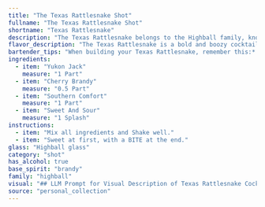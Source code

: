 ```yaml
---
title: "The Texas Rattlesnake Shot"
fullname: "The Texas Rattlesnake Shot"
shortname: "Texas Rattlesnake"
description: "The Texas Rattlesnake belongs to the Highball family, known for their tall, mixed drinks with a base spirit and a mixer. Its origins are likely rooted in the American South, where it gained popularity in the 1970s, reflecting a blend of regional favorites like Southern Comfort and cherry brandy. "
flavor_description: "The Texas Rattlesnake is a bold and boozy cocktail with a sweet and sour punch.  You get a kick from the Yukon Jack, a warm cherry flavor from the brandy, and a touch of Southern Comfort spice. The sweet and sour balances it all out, creating a complex profile that's both refreshing and satisfying.  It's a sweet, potent, and surprising cocktail that's sure to make you say Yeehaw!"
bartender_tips: "When building your Texas Rattlesnake, remember this:* **Layer Carefully:** The key is to slowly pour the liquids, ensuring each layer remains distinct. Start with the heaviest (Yukon Jack), then Cherry Brandy, Southern Comfort, and finally Sweet and Sour. * **Chill Everything:** Pre-chill the glasses for a refreshingly cold experience.  * **Use Good Quality:**  Use top-shelf Southern Comfort for the best flavor.* **Garnish:** A cherry or orange peel adds a touch of elegance. "
ingredients:
  - item: "Yukon Jack"
    measure: "1 Part"
  - item: "Cherry Brandy"
    measure: "0.5 Part"
  - item: "Southern Comfort"
    measure: "1 Part"
  - item: "Sweet And Sour"
    measure: "1 Splash"
instructions:
  - item: "Mix all ingredients and Shake well."
  - item: "Sweet at first, with a BITE at the end."
glass: "Highball glass"
category: "shot"
has_alcohol: true
base_spirit: "brandy"
family: "highball"
visual: "## LLM Prompt for Visual Description of Texas Rattlesnake Cocktail**Please describe the appearance of a Texas Rattlesnake cocktail, a concoction made with Yukon Jack Canadian Whiskey, Cherry Brandy, Southern Comfort, and Sweet & Sour mix.  Focus on the following:*** **Color:** What is the overall color of the drink? Is it vibrant or muted? Does it have any specific shades or hues?* **Texture:** Is the drink clear, cloudy, or layered? Are there any visible ingredients or pieces of fruit?* **Glass:** What type of glass is the cocktail served in? Is it an old fashioned glass, a highball, or something else entirely? * **Garnish:** Does the drink have a garnish? If so, what is it and how is it presented?* **Overall Impression:** How would you describe the drink's visual appeal? Is it inviting, intriguing, or perhaps a bit intimidating? **Be as descriptive as possible and use vivid language to paint a picture of this unique cocktail.** "
source: "personal_collection"
---
```


